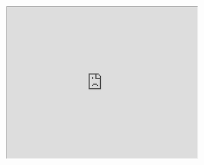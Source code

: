 <iframe src="https://github.com/Thajudecodes/commet-box-/blob/acc1c1d80f03773f544e1e328a368b831619b6f1/Addcomment.html" height="400" width="100%"></iframe>
